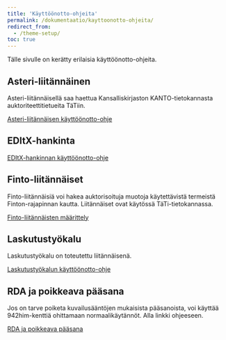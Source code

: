 ```yaml
---
title: 'Käyttöönotto-ohjeita'
permalink: /dokumentaatio/kayttoonotto-ohjeita/
redirect_from:
  - /theme-setup/
toc: true
---
```


Tälle sivulle on kerätty erilaisia käyttöönotto-ohjeita.

## Asteri-liitännäinen

Asteri-liitännäisellä saa haettua Kansalliskirjaston KANTO-tietokannasta auktoriteettitietueita TäTiin.

[Asteri-liitännäisen käyttöönotto-ohje](/dokumentaatio/asteri/)

## EDItX-hankinta

[EDItX-hankinnan käyttöönotto-ohje](/dokumentaatio/editx/)

## Finto-liitännäiset

Finto-liitännäisiä voi hakea auktorisoituja muotoja käytettävistä termeistä Finton-rajapinnan kautta. Liitännäiset ovat käytössä TäTi-tietokannassa.

[Finto-liitännäisten määrittely](/dokumentaatio/finto/)

## Laskutustyökalu

Laskutustyökalu on toteutettu liitännäisenä.

[Laskutustyökalun käyttöönotto-ohje](https://github.com/KohaSuomi/koha-plugin-overdue-tool/wiki)

## RDA ja poikkeava pääsana

Jos on tarve poiketa kuvailusääntöjen mukaisista pääsanoista, voi käyttää 942him-kenttiä ohittamaan normaalikäytännöt. Alla linkki ohjeeseen.

[RDA ja poikkeava pääsana](/dokumentaatio/rdanuotti/)
